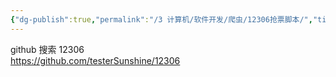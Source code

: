 ```yaml
---
{"dg-publish":true,"permalink":"/3 计算机/软件开发/爬虫/12306抢票脚本/","title":"12306抢票脚本"}
---
```



github 搜索 12306  
<https://github.com/testerSunshine/12306>
